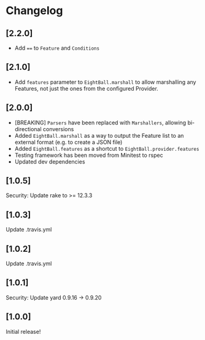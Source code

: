 # Changelog

## [2.2.0]
 - Add `==` to `Feature` and `Conditions`

## [2.1.0]
 - Add `features` parameter to `EightBall.marshall` to allow marshalling any Features, not just the ones
   from the configured Provider.

## [2.0.0]
 - [BREAKING] `Parsers` have been replaced with `Marshallers`, allowing bi-directional conversions
 - Added `EightBall.marshall` as a way to output the Feature list to an external format (e.g. to create a JSON file)
 - Added `EightBall.features` as a shortcut to `EightBall.provider.features`
 - Testing framework has been moved from Minitest to rspec
 - Updated dev dependencies

## [1.0.5]
Security: Update rake to >= 12.3.3

## [1.0.3]
Update .travis.yml

## [1.0.2]
Update .travis.yml

## [1.0.1]
Security: Update yard 0.9.16 -> 0.9.20

## [1.0.0]
Initial release!
